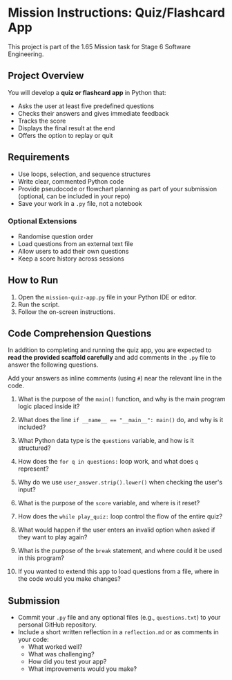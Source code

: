 # Mission Instructions: Quiz/Flashcard App

This project is part of the 1.65 Mission task for Stage 6 Software Engineering.

## Project Overview

You will develop a **quiz or flashcard app** in Python that:
- Asks the user at least five predefined questions
- Checks their answers and gives immediate feedback
- Tracks the score
- Displays the final result at the end
- Offers the option to replay or quit

## Requirements

- Use loops, selection, and sequence structures
- Write clear, commented Python code
- Provide pseudocode or flowchart planning as part of your submission (optional, can be included in your repo)
- Save your work in a `.py` file, not a notebook

### Optional Extensions

- Randomise question order
- Load questions from an external text file
- Allow users to add their own questions
- Keep a score history across sessions

## How to Run

1. Open the `mission-quiz-app.py` file in your Python IDE or editor.
2. Run the script.
3. Follow the on-screen instructions.

## Code Comprehension Questions

In addition to completing and running the quiz app, you are expected to **read the provided scaffold carefully** and add comments in the `.py` file to answer the following questions.

Add your answers as inline comments (using `#`) near the relevant line in the code.

1. What is the purpose of the `main()` function, and why is the main program logic placed inside it?

2. What does the line `if __name__ == "__main__": main()` do, and why is it included?

3. What Python data type is the `questions` variable, and how is it structured?

4. How does the `for q in questions:` loop work, and what does `q` represent?

5. Why do we use `user_answer.strip().lower()` when checking the user's input?

6. What is the purpose of the `score` variable, and where is it reset?

7. How does the `while play_quiz:` loop control the flow of the entire quiz?

8. What would happen if the user enters an invalid option when asked if they want to play again?

9. What is the purpose of the `break` statement, and where could it be used in this program?

10. If you wanted to extend this app to load questions from a file, where in the code would you make changes?

## Submission

- Commit your `.py` file and any optional files (e.g., `questions.txt`) to your personal GitHub repository.
- Include a short written reflection in a `reflection.md` or as comments in your code:
  - What worked well?
  - What was challenging?
  - How did you test your app?
  - What improvements would you make?
